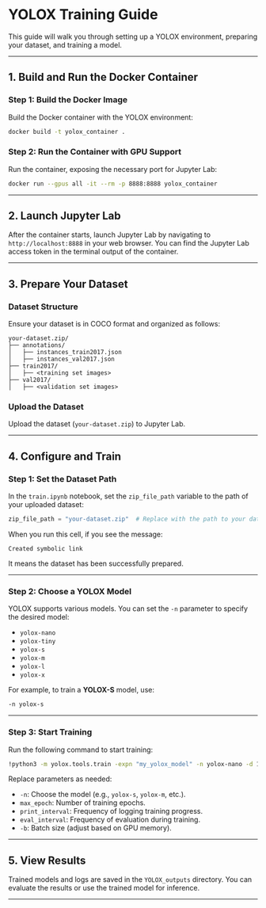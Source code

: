 # YOLOX Training Guide

This guide will walk you through setting up a YOLOX environment, preparing your dataset, and training a model.

---

## **1. Build and Run the Docker Container**

### **Step 1: Build the Docker Image**
Build the Docker container with the YOLOX environment:
```bash
docker build -t yolox_container .
```

### **Step 2: Run the Container with GPU Support**
Run the container, exposing the necessary port for Jupyter Lab:
```bash
docker run --gpus all -it --rm -p 8888:8888 yolox_container
```

---

## **2. Launch Jupyter Lab**

After the container starts, launch Jupyter Lab by navigating to `http://localhost:8888` in your web browser. You can find the Jupyter Lab access token in the terminal output of the container.

---

## **3. Prepare Your Dataset**

### **Dataset Structure**
Ensure your dataset is in COCO format and organized as follows:
```
your-dataset.zip/
├── annotations/
│   ├── instances_train2017.json
│   ├── instances_val2017.json
├── train2017/
│   ├── <training set images>
├── val2017/
│   ├── <validation set images>
```

### **Upload the Dataset**
Upload the dataset (`your-dataset.zip`) to Jupyter Lab.

---

## **4. Configure and Train**

### **Step 1: Set the Dataset Path**
In the `train.ipynb` notebook, set the `zip_file_path` variable to the path of your uploaded dataset:
```python
zip_file_path = "your-dataset.zip"  # Replace with the path to your dataset
```

When you run this cell, if you see the message:
```
Created symbolic link
```
It means the dataset has been successfully prepared.

---

### **Step 2: Choose a YOLOX Model**
YOLOX supports various models. You can set the `-n` parameter to specify the desired model:
- `yolox-nano`
- `yolox-tiny`
- `yolox-s`
- `yolox-m`
- `yolox-l`
- `yolox-x`

For example, to train a **YOLOX-S** model, use:
```bash
-n yolox-s
```

---

### **Step 3: Start Training**
Run the following command to start training:
```bash
!python3 -m yolox.tools.train -expn "my_yolox_model" -n yolox-nano -d 1 -b 64 --fp16 -o --cache ram max_epoch 300 print_interval 50 eval_interval 30
```

Replace parameters as needed:
- `-n`: Choose the model (e.g., `yolox-s`, `yolox-m`, etc.).
- `max_epoch`: Number of training epochs.
- `print_interval`: Frequency of logging training progress.
- `eval_interval`: Frequency of evaluation during training.
- `-b`: Batch size (adjust based on GPU memory).

---

## **5. View Results**

Trained models and logs are saved in the `YOLOX_outputs` directory. You can evaluate the results or use the trained model for inference.

---